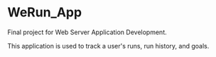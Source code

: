# WeRun_App

Final project for Web Server Application Development.

This application is used to track a user's runs, run history, and goals.
